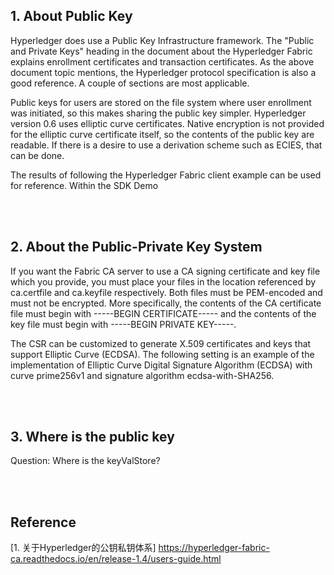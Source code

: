 ## 1. About Public Key

Hyperledger does use a Public Key Infrastructure framework. The "Public and Private Keys" heading in the document about the Hyperledger Fabric explains enrollment certificates and transaction certificates. As the above document topic mentions, the Hyperledger protocol specification is also a good reference. A couple of sections are most applicable. 

Public keys for users are stored on the file system where user enrollment was initiated, so this makes sharing the public key simpler. Hyperledger version 0.6 uses elliptic curve certificates. Native encryption is not provided for the elliptic curve certificate itself, so the contents of the public key are readable. If there is a desire to use a derivation scheme such as ECIES, that can be done.

The results of following the Hyperledger Fabric client example can be used for reference. Within the SDK Demo 


<br />
<br />

## 2. About the Public-Private Key System

If you want the Fabric CA server to use a CA signing certificate and key file which you provide, you must place your files in the location referenced by ca.certfile and ca.keyfile respectively. Both files must be PEM-encoded and must not be encrypted. More specifically, the contents of the CA certificate file must begin with -----BEGIN CERTIFICATE----- and the contents of the key file must begin with -----BEGIN PRIVATE KEY-----.

The CSR can be customized to generate X.509 certificates and keys that support Elliptic Curve (ECDSA). The following setting is an example of the implementation of Elliptic Curve Digital Signature Algorithm (ECDSA) with curve prime256v1 and signature algorithm ecdsa-with-SHA256.







<br />
<br />


## 3. Where is the public key

Question: Where is the keyValStore?



<br />
<br />

## Reference
[1. 关于Hyperledger的公钥私钥体系] https://hyperledger-fabric-ca.readthedocs.io/en/release-1.4/users-guide.html

